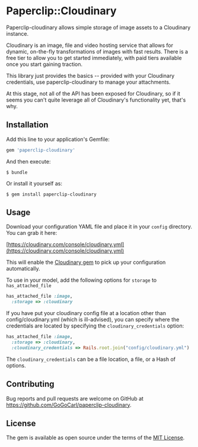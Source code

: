 # Paperclip::Cloudinary

Paperclip-cloudinary allows simple storage of image assets to a
Cloudinary instance.

Cloudinary is an image, file and video hosting service that allows for
dynamic, on-the-fly transformations of images with fast results. There
is a free tier to allow you to get started immediately, with paid tiers
available once you start gaining traction.

This library just provides the basics -- provided with your Cloudinary
credentials, use paperclip-cloudinary to manage your attachments.

At this stage, not all of the API has been exposed for Cloudinary, so if
it seems you can't quite leverage all of Cloudinary's functionality yet,
that's why.

## Installation

Add this line to your application's Gemfile:

```ruby
gem 'paperclip-cloudinary'
```

And then execute:

    $ bundle

Or install it yourself as:

    $ gem install paperclip-cloudinary

## Usage

Download your configuration YAML file and place it in your `config`
directory.  You can grab it here:

[https://cloudinary.com/console/cloudinary.yml](https://cloudinary.com/console/cloudinary.yml)

This will enable the
[Cloudinary gem](https://github.com/cloudinary/cloudinary_gem) to pick
up your configuration automatically.

To use in your model, add the following options for `storage` to `has_attached_file`

```ruby
has_attached_file :image,
  :storage => :cloudinary
```

If you have put your cloudinary config file at a location other than
config/cloudinary.yml (which is ill-advised), you can specify where the
credentials are located by specifying the `cloudinary_credentials`
option:

```ruby
has_attached_file :image,
  :storage => :cloudinary,
  :cloudinary_credentials => Rails.root.join("config/cloudinary.yml")
```

The `cloudinary_credentials` can be a file location, a file, or a Hash
of options.

## Contributing

Bug reports and pull requests are welcome on GitHub at https://github.com/GoGoCarl/paperclip-cloudinary.

## License

The gem is available as open source under the terms of the [MIT License](http://opensource.org/licenses/MIT).


